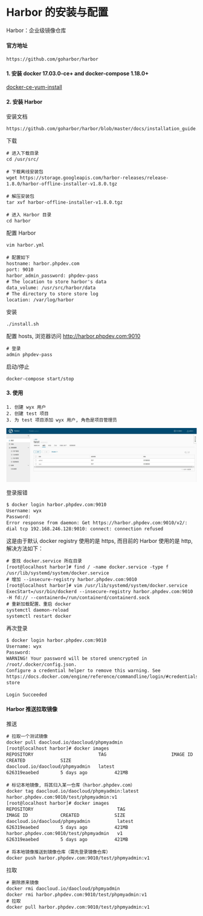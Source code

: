 # Harbor 的安装与配置

Harbor：企业级镜像仓库

#### 官方地址

```
https://github.com/goharbor/harbor
```
  

#### 1. 安装 docker 17.03.0-ce+ and docker-compose 1.18.0+  

[docker-ce-yum-install](../docker-ce-yum-install)  

#### 2. 安装 Harbor

安装文档  

```
https://github.com/goharbor/harbor/blob/master/docs/installation_guide.md
```

下载  

```shell
# 进入下载目录
cd /usr/src/

# 下载离线安装包
wget https://storage.googleapis.com/harbor-releases/release-1.8.0/harbor-offline-installer-v1.8.0.tgz

# 解压安装包
tar xvf harbor-offline-installer-v1.8.0.tgz

# 进入 Harbor 目录
cd harbor
```

配置 Harbor  

```shell
vim harbor.yml

# 配置如下
hostname: harbor.phpdev.com
port: 9010
harbor_admin_password: phpdev-pass
# The location to store harbor's data
data_volume: /usr/src/harbor/data
# The directory to store store log
location: /var/log/harbor
```  

安装  

```shell
./install.sh
```

配置 hosts, 浏览器访问 http://harbor.phpdev.com:9010  

```shell
# 登录
admin phpdev-pass
```

启动/停止

```
docker-compose start/stop
```

#### 3. 使用

```
1. 创建 wyx 用户
2. 创建 test 项目
3. 为 test 项目添加 wyx 用户, 角色是项目管理员
```

![Harbor](https://raw.githubusercontent.com/duiying/img/master/Harbor.jpg)  

登录报错

```shell
$ docker login harbor.phpdev.com:9010
Username: wyx
Password: 
Error response from daemon: Get https://harbor.phpdev.com:9010/v2/: dial tcp 192.168.246.128:9010: connect: connection refused
```

这是由于默认 docker registry 使用的是 https, 而目前的 Harbor 使用的是 http, 解决方法如下：

```shell
# 查找 docker.service 所在目录
[root@localhost harbor]# find / -name docker.service -type f
/usr/lib/systemd/system/docker.service
# 增加 --insecure-registry harbor.phpdev.com:9010
[root@localhost harbor]# vim /usr/lib/systemd/system/docker.service
ExecStart=/usr/bin/dockerd --insecure-registry harbor.phpdev.com:9010 -H fd:// --containerd=/run/containerd/containerd.sock
# 重新加载配置、重启 docker
systemctl daemon-reload
systemctl restart docker
```

再次登录

```shell
$ docker login harbor.phpdev.com:9010
Username: wyx
Password: 
WARNING! Your password will be stored unencrypted in /root/.docker/config.json.
Configure a credential helper to remove this warning. See
https://docs.docker.com/engine/reference/commandline/login/#credentials-store

Login Succeeded
```

#### Harbor 推送拉取镜像

推送  

```shell
# 拉取一个测试镜像
docker pull daocloud.io/daocloud/phpmyadmin
[root@localhost harbor]# docker images
REPOSITORY                        TAG                        IMAGE ID            CREATED             SIZE
daocloud.io/daocloud/phpmyadmin   latest                     626319eaebed        5 days ago          421MB

# 标记本地镜像, 将其归入某一仓库（harbor.phpdev.com）
docker tag daocloud.io/daocloud/phpmyadmin:latest harbor.phpdev.com:9010/test/phpmyadmin:v1
[root@localhost harbor]# docker images
REPOSITORY                               TAG                        IMAGE ID            CREATED             SIZE
daocloud.io/daocloud/phpmyadmin          latest                     626319eaebed        5 days ago          421MB
harbor.phpdev.com:9010/test/phpmyadmin   v1                         626319eaebed        5 days ago          421MB

# 将本地镜像推送到镜像仓库（需先登录镜像仓库）
docker push harbor.phpdev.com:9010/test/phpmyadmin:v1
```

拉取

```shell
# 删除原来镜像
docker rmi daocloud.io/daocloud/phpmyadmin
docker rmi harbor.phpdev.com:9010/test/phpmyadmin:v1
# 拉取
docker pull harbor.phpdev.com:9010/test/phpmyadmin:v1
```
